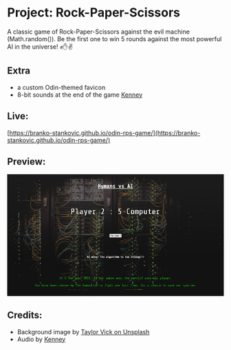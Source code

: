 # Project: Rock-Paper-Scissors

A classic game of Rock-Paper-Scissors against the evil machine (Math.random()). Be the first one to win 5 rounds against the most powerful AI in the universe! ✊✋:v:

## Extra
- a custom Odin-themed favicon
- 8-bit sounds at the end of the game [Kenney](https://www.kenney.nl/)

## Live:
[https://branko-stankovic.github.io/odin-rps-game/](https://branko-stankovic.github.io/odin-rps-game/)

## Preview:
![a preview of the game](/img/preview.png)

## Credits: 
- Background image by [Taylor Vick on Unsplash](https://unsplash.com/photos/M5tzZtFCOfs)
- Audio by [Kenney](https://www.kenney.nl/)
